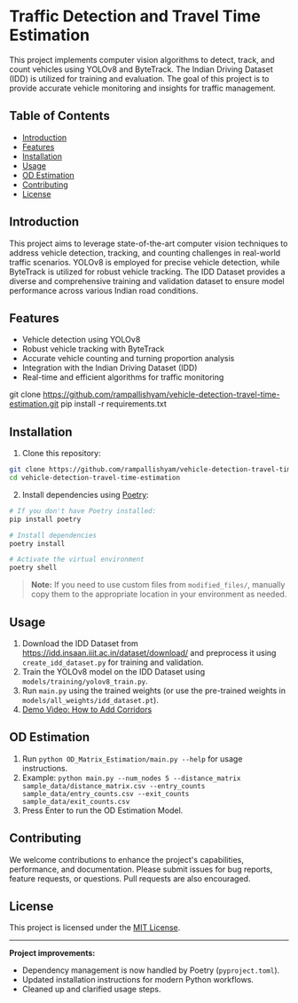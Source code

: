 # Traffic Detection and Travel Time Estimation

This project implements computer vision algorithms to detect, track, and count vehicles using YOLOv8 and ByteTrack. The Indian Driving Dataset (IDD) is utilized for training and evaluation. The goal of this project is to provide accurate vehicle monitoring and insights for traffic management.

## Table of Contents

- [Introduction](#introduction)
- [Features](#features)
- [Installation](#installation)
- [Usage](#usage)
- [OD Estimation](#od_estimation)
- [Contributing](#contributing)
- [License](#license)

## Introduction

This project aims to leverage state-of-the-art computer vision techniques to address vehicle detection, tracking, and counting challenges in real-world traffic scenarios. YOLOv8 is employed for precise vehicle detection, while ByteTrack is utilized for robust vehicle tracking. The IDD Dataset provides a diverse and comprehensive training and validation dataset to ensure model performance across various Indian road conditions.

## Features

- Vehicle detection using YOLOv8
- Robust vehicle tracking with ByteTrack
- Accurate vehicle counting and turning proportion analysis
- Integration with the Indian Driving Dataset (IDD)
- Real-time and efficient algorithms for traffic monitoring

git clone https://github.com/rampallishyam/vehicle-detection-travel-time-estimation.git
pip install -r requirements.txt

## Installation

1. Clone this repository:

```bash
git clone https://github.com/rampallishyam/vehicle-detection-travel-time-estimation.git
cd vehicle-detection-travel-time-estimation
```

2. Install dependencies using [Poetry](https://python-poetry.org/):

```bash
# If you don't have Poetry installed:
pip install poetry

# Install dependencies
poetry install

# Activate the virtual environment
poetry shell
```

> **Note:** If you need to use custom files from `modified_files/`, manually copy them to the appropriate location in your environment as needed.

## Usage

1. Download the IDD Dataset from https://idd.insaan.iiit.ac.in/dataset/download/ and preprocess it using `create_idd_dataset.py` for training and validation.
2. Train the YOLOv8 model on the IDD Dataset using `models/training/yolov8_train.py`.
3. Run `main.py` using the trained weights (or use the pre-trained weights in `models/all_weights/idd_dataset.pt`).
4. [Demo Video: How to Add Corridors](https://tinyurl.com/55uwsxvt)

## OD Estimation

1. Run `python OD_Matrix_Estimation/main.py --help` for usage instructions.
2. Example: `python main.py --num_nodes 5 --distance_matrix sample_data/distance_matrix.csv --entry_counts sample_data/entry_counts.csv --exit_counts sample_data/exit_counts.csv`
3. Press Enter to run the OD Estimation Model.

## Contributing

We welcome contributions to enhance the project's capabilities, performance, and documentation. Please submit issues for bug reports, feature requests, or questions. Pull requests are also encouraged.

## License

This project is licensed under the [MIT License](LICENSE).

---

**Project improvements:**
- Dependency management is now handled by Poetry (`pyproject.toml`).
- Updated installation instructions for modern Python workflows.
- Cleaned up and clarified usage steps.
